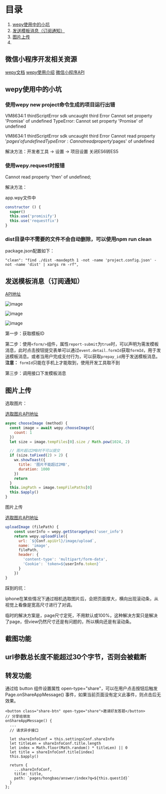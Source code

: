 # 目录

1. [wepy使用中的小坑](https://note.youdao.com/)
2. [发送模板消息（订阅通知）]()
3. [图片上传](https://note.youdao.com/)
4.

## 微信小程序开发相关资源
[wepy文档](https://tencent.github.io/wepy/document.html)
[wepy使用介绍](http://dev.qq.com/topic/5844d6947badb2796037f9e3)
[微信小程序API](https://mp.weixin.qq.com/debug/wxadoc/dev/api/)

## wepy使用中的小坑

### 使用wepy new project命令生成的项目运行出错


VM8634:1 thirdScriptError sdk uncaught third Error Cannot set property 'Promise' of undefined TypeError: Cannot set property 'Promise' of undefined

VM8634:1 thirdScriptError sdk uncaught third Error Cannot read property '$pages' of undefined TypeError: Cannot read property '$pages' of undefined

解决方法：开发者工具 -> 设置 -> 项目设置 关闭ES6转ES5

### 使用wepy.request时报错

Cannot read property 'then' of undefined;

解决方法：

app.wpy文件中

```javascript
constructor () {
  super()
  this.use('promisify')
  this.use('requestfix')
}
```
### dist目录中不需要的文件不会自动删除，可以使用npm run clean

package.json配置如下：

```
"clean": "find ./dist -maxdepth 1 -not -name 'project.config.json' -not -name 'dist' | xargs rm -rf",

```

## 发送模板消息（订阅通知）

[API地址](https://mp.weixin.qq.com/debug/wxadoc/dev/api/notice.html)

![image](https://p4.ssl.qhimg.com/t011502a2e8a17e52fe.jpg)

![image](https://p3.ssl.qhimg.com/t019865ae6e47a93e25.jpg)

![image](https://p3.ssl.qhimg.com/t014eaccea43de83677.jpg)

第一步：获取模板ID

第二步：使用`<form/>`组件，属性`report-submit`为`true`时，可以声明为需发模板消息，此时点击按钮提交表单可以通过`event.detail.formId`获取`formId`，用于发送模板消息。或者当用户完成支付行为，可以获取`prepay_id`用于发送模板消息。**注意：** `formId`只能在手机上才能取到，使用开发工具取不到

第三步：调用接口下发模板消息



## 图片上传

选取图片：

[选取图片API地址](https://mp.weixin.qq.com/debug/wxadoc/dev/api/media-picture.html#wxchooseimageobject)

```javascript
async chooseImage (method) {
  const image = await wepy.chooseImage({
    count: 1
  })
  let size = image.tempFiles[0].size / Math.pow(1024, 2)

  // 图片超过2MB时不可以提交
  if (size.toFixed(2) > 2) {
    wx.showToast({
      title: '图片不能超过2MB',
      duration: 1000
    })
    return
  }
  this.imgPath = image.tempFilePaths[0]
  this.$apply()
}
```

图片上传

[选取图片API地址](https://mp.weixin.qq.com/debug/wxadoc/dev/api/network-file.html)

```javascript
uploadImage (filePath) {
    const userInfo = wepy.getStorageSync('user_info')
    return wepy.uploadFile({
      url: `${Conf.apiUrl}/image/upload`,
      name: 'image',
      filePath,
      header: {
        'content-type': 'multipart/form-data',
        'Cookie': `token=${userInfo.token}`
      }
    })
}
```

踩到的坑：

iphone在某些情况下通过相机选取图片后，会把页面撑大，横向出现滚动条，从视觉上看像是宽高尺寸进行了对调。

临时的解决方案是，page尺寸定死，不用默认或100%，这种解决方案只是解决了page，但view仍然尺寸还是有问题的，所以横向还是有滚动条。

## 截图功能
## url参数总长度不能超过30个字节，否则会被截断
## 转发功能

通过给 button 组件设置属性 open-type="share"，可以在用户点击按钮后触发 Page.onShareAppMessage() 事件，如果当前页面没有定义此事件，则点击后无效果。

```
<button class="share-btn" open-type="share">邀请好友答题</button>
// 分享给朋友
onShareAppMessage() {
  ...
  // 请求异步接口
  
  let shareInfoConf = this.settingsConf.shareInfo
  let titleLen = shareInfoConf.title.length
  let index = Math.floor(Math.random() * titleLen) || 0
  let title = shareInfoConf.title[index]
  this.$apply()

  return {
    ...shareInfoConf,
    title: title,
    path: `pages/hongbao/answer/index?q=${this.questId}`
  }
};

```
